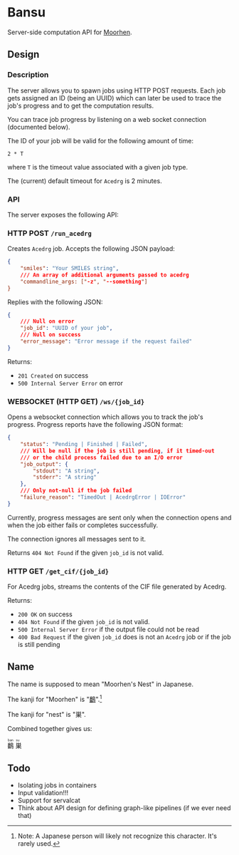 # Bansu

Server-side computation API for [Moorhen](https://github.com/moorhen-coot/Moorhen).

## Design

### Description

The server allows you to spawn jobs using HTTP POST requests.
Each job gets assigned an ID (being an UUID) which can later be used
to trace the job's progress and to get the computation results.

You can trace job progress by listening on a web socket connection (documented below).

The ID of your job will be valid for the following amount of time:

```
2 * T
```

where `T` is the timeout value associated with a given job type.

The (current) default timeout for `Acedrg` is 2 minutes.

### API

The server exposes the following API:

### HTTP POST `/run_acedrg`

Creates `Acedrg` job.
Accepts the following JSON payload:

```json
{
    "smiles": "Your SMILES string",
    /// An array of additional arguments passed to acedrg
    "commandline_args: ["-z", "--something"]
}
```

Replies with the following JSON:

```json
{
    /// Null on error
    "job_id": "UUID of your job",
    /// Null on success
    "error_message": "Error message if the request failed"
}
```

Returns:
* `201 Created` on success
* `500 Internal Server Error` on error

### WEBSOCKET (HTTP GET) `/ws/{job_id}`

Opens a websocket connection which allows you to track the job's progress.
Progress reports have the following JSON format:

```json
{
    "status": "Pending | Finished | Failed",
    /// Will be null if the job is still pending, if it timed-out
    /// or the child process failed due to an I/O error
    "job_output": {
        "stdout": "A string",
        "stderr": "A string"
    },
    /// Only not-null if the job failed
    "failure_reason": "TimedOut | AcedrgError | IOError"
}

```

Currently, progress messages are sent only when the connection opens and when the job either fails or completes successfully.

The connection ignores all messages sent to it.

Returns `404 Not Found` if the given `job_id` is not valid.


### HTTP GET `/get_cif/{job_id}`

For Acedrg jobs, streams the contents of the CIF file generated by Acedrg.

Returns:
* `200 OK` on success
* `404 Not Found` if the given `job_id` is not valid.
* `500 Internal Server Error` if the output file could not be read
* `400 Bad Request` if the given `job_id` does is not an `Acedrg` job or if the job is still pending


## Name

The name is supposed to mean "Moorhen's Nest" in Japanese.

The kanji for "Moorhen" is "[鷭](https://jisho.org/word/%E9%B7%AD-1)".[^1]

The kanji for "nest" is "巣".

Combined together gives us:

<ruby>
<rb>鷭</rb>
<rt>ban</rt>
<rb>巣</rb>
<rt>su</rt>
</ruby>


[^1]: Note: A Japanese person will likely not recognize this character. It's rarely used.

## Todo

* Isolating jobs in containers
* Input validation!!!
* Support for servalcat
* Think about API design for defining graph-like pipelines (if we ever need that)

